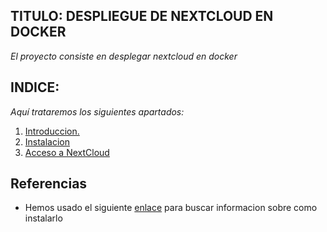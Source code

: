 ## TITULO: DESPLIEGUE DE NEXTCLOUD EN DOCKER

*El proyecto consiste en desplegar nextcloud en docker*


## INDICE:
*Aquí trataremos los siguientes apartados:*
1. [Introduccion.](https://github.com/josemaa/nextcloud/blob/main/Introduccion.md)
2. [Instalacion](https://github.com/josemaa/nextcloud/blob/main/Instalacion.md)
3. [Acceso a NextCloud](https://github.com/josemaa/nextcloud/blob/main/AccesoNextCloud.md)



## Referencias
* Hemos usado el siguiente [enlace](https://hub.docker.com/_/nextcloud) para buscar informacion sobre como instalarlo
